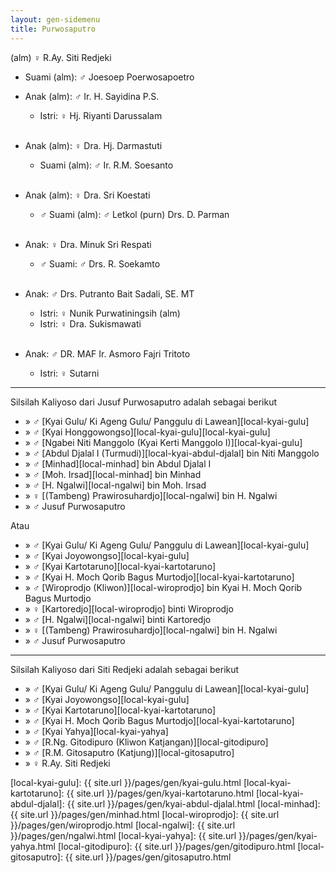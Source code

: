 ```yaml
---
layout: gen-sidemenu
title: Purwosaputro
---
```


(alm) ♀ R.Ay. Siti Redjeki
 
*	Suami (alm): ♂ Joesoep Poerwosapoetro

*	Anak (alm): ♂ Ir. H. Sayidina P.S.
	*	Istri: ♀ Hj. Riyanti Darussalam
	<br/><br/>

*	Anak (alm): ♀ Dra. Hj. Darmastuti
	*	Suami (alm): ♂ Ir. R.M. Soesanto
	<br/><br/>

*	Anak (alm): ♀ Dra. Sri Koestati
	*	♂ Suami (alm): ♂ Letkol (purn) Drs. D. Parman
	<br/><br/>

*	Anak: ♀ Dra. Minuk Sri Respati
	*	♂ Suami: ♂ Drs. R. Soekamto
	<br/><br/>

*	Anak: ♂ Drs. Putranto Bait Sadali, SE. MT
	*	Istri: ♀ Nunik Purwatiningsih (alm)
	*	Istri: ♀ Dra. Sukismawati
	<br/><br/>

*	Anak: ♂ DR. MAF Ir. Asmoro Fajri Tritoto
	*	Istri: ♀ Sutarni  

-- -- --

Silsilah Kaliyoso dari Jusuf Purwosaputro adalah sebagai berikut

*	» ♂ [Kyai Gulu/ Ki Ageng Gulu/ Panggulu di Lawean][local-kyai-gulu]
*	» ♂ [Kyai Honggowongso][local-kyai-gulu][local-kyai-gulu]
*	» ♂ [Ngabei Niti Manggolo (Kyai Kerti Manggolo I)][local-kyai-gulu]
*	» ♂ [Abdul Djalal I (Turmudi)][local-kyai-abdul-djalal] bin Niti Manggolo
*	» ♂ [Minhad][local-minhad] bin Abdul Djalal I
*	» ♂ [Moh. Irsad][local-minhad] bin Minhad
*	» ♂ [H. Ngalwi][local-ngalwi] bin Moh. Irsad
*	» ♀ [(Tambeng) Prawirosuhardjo][local-ngalwi] bin H. Ngalwi 
*	» ♂ Jusuf Purwosaputro

Atau

*	» ♂ [Kyai Gulu/ Ki Ageng Gulu/ Panggulu di Lawean][local-kyai-gulu]
*	» ♂ [Kyai Joyowongso][local-kyai-gulu]
*	» ♂ [Kyai Kartotaruno][local-kyai-kartotaruno]
*	» ♂ [Kyai H. Moch Qorib Bagus Murtodjo][local-kyai-kartotaruno]
*	» ♂ [Wiroprodjo (Kliwon)][local-wiroprodjo] bin Kyai H. Moch Qorib Bagus Murtodjo
*	» ♀ [Kartoredjo][local-wiroprodjo] binti Wiroprodjo
*	» ♂ [H. Ngalwi][local-ngalwi] binti Kartoredjo
*	» ♀ [(Tambeng) Prawirosuhardjo][local-ngalwi] bin H. Ngalwi 
*	» ♂ Jusuf Purwosaputro

-- -- --

Silsilah Kaliyoso dari Siti Redjeki adalah sebagai berikut

*	» ♂ [Kyai Gulu/ Ki Ageng Gulu/ Panggulu di Lawean][local-kyai-gulu]
*	» ♂ [Kyai Joyowongso][local-kyai-gulu]
*	» ♂ [Kyai Kartotaruno][local-kyai-kartotaruno]
*	» ♂ [Kyai H. Moch Qorib Bagus Murtodjo][local-kyai-kartotaruno]
*	» ♂ [Kyai Yahya][local-kyai-yahya]
*	» ♂ [R.Ng. Gitodipuro (Kliwon Katjangan)][local-gitodipuro]
*	» ♂ [R.M. Gitosaputro (Katjung)][local-gitosaputro]
*	» ♀ R.Ay. Siti Redjeki

[//]: <> ( -- -- -- links below -- -- -- )


[local-kyai-gulu]: {{ site.url }}/pages/gen/kyai-gulu.html
[local-kyai-kartotaruno]: {{ site.url }}/pages/gen/kyai-kartotaruno.html
[local-kyai-abdul-djalal]: {{ site.url }}/pages/gen/kyai-abdul-djalal.html
[local-minhad]: {{ site.url }}/pages/gen/minhad.html
[local-wiroprodjo]: {{ site.url }}/pages/gen/wiroprodjo.html
[local-ngalwi]: {{ site.url }}/pages/gen/ngalwi.html
[local-kyai-yahya]: {{ site.url }}/pages/gen/kyai-yahya.html
[local-gitodipuro]: {{ site.url }}/pages/gen/gitodipuro.html
[local-gitosaputro]: {{ site.url }}/pages/gen/gitosaputro.html
